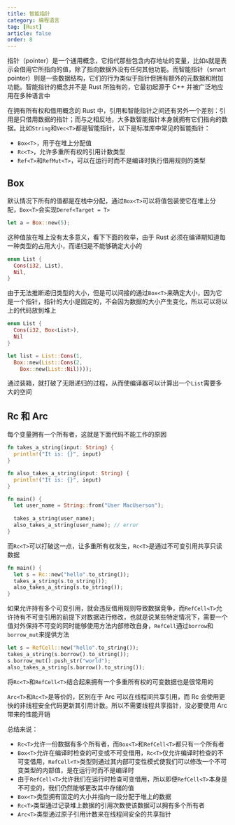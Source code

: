 ```yaml
---
title: 智能指针
category: 编程语言
tag: [Rust]
article: false
order: 8
---
```


指针（pointer）是⼀个通用概念，它指代那些包含内存地址的变量，比如`&`就是表示会借用它所指向的值，除了指向数据外没有任何其他功能。而智能指针（smart pointer）则是⼀些数据结构，它们的行为类似于指针但拥有额外的元数据和附加功能。智能指针的概念并不是 Rust 所独有的，它最初起源于 C++ 并被⼴泛地应用在多种语言中

在拥有所有权和借用概念的 Rust 中，引用和智能指针之间还有另外⼀个差别：引用是只借用数据的指针；而与之相反地，大多数智能指针本⾝就拥有它们指向的数据。比如`String`和`Vec<T>`都是智能指针，以下是标准库中常见的智能指针：

+ `Box<T>`，用于在堆上分配值
+ `Rc<T>`，允许多重所有权的引用计数类型
+ `Ref<T>`和`RefMut<T>`，可以在运行时而不是编译时执行借用规则的类型

## Box

默认情况下所有的值都是在栈中分配，通过`Box<T>`可以将值包装使它在堆上分配，`Box<T>`会实现`Deref<Target = T>`

```rust
let a = Box::new(5);
```

这种值放在堆上没有太多意义，看下下面的枚举，由于 Rust 必须在编译期知道每一种类型的占用大小，而递归是不能够确定大小的

```rust
enum List {
  Cons(i32, List),
  Nil,
}
```

由于无法推断递归类型的大小，但是可以间接的通过`Box<T>`来确定大小，因为它是一个指针，指针的大小是固定的，不会因为数据的大小产生变化，所以可以将以上的代码放到堆上

```rust
enum List {
  Cons(i32, Box<List>),
  Nil
}

let list = List::Cons(1, 
  Box::new(List::Cons(2, 
    Box::new(List::Nil))));
```

通过装箱，就打破了无限递归的过程，从而使编译器可以计算出一个`List`需要多大的空间

## Rc 和 Arc

每个变量拥有一个所有者，这就是下面代码不能工作的原因

```rust
fn takes_a_string(input: String) {
  println!("It is: {}", input)
}

fn also_takes_a_string(input: String) {
  println!("It is: {}", input)
}

fn main() {
  let user_name = String::from("User MacUserson");
  
  takes_a_string(user_name);
  also_takes_a_string(user_name); // error
}
```

而`Rc<T>`可以打破这一点，让多重所有权发生，`Rc<T>`是通过不可变引用共享只读数据

```rust
fn main() {
  let s = Rc::new("hello".to_string());
  takes_a_string(s.to_string());
  also_takes_a_string(s.to_string());
}
```

如果允许持有多个可变引用，就会违反借用规则导致数据竞争，而`RefCell<T>`允许持有不可变引用的前提下对数据进行修改，也就是说某些特定情况下，需要一个值对外保持不可变的同时能够使用方法内部修改自身，`RefCell`通过`borrow`和`borrow_mut`来提供方法

```rust
let s = RefCell::new("hello".to_string());
takes_a_string(s.borrow().to_string());
s.borrow_mut().push_str("world");
also_takes_a_string(s.borrow().to_string());
```

将`Rc<T>`和`RefCell<T>`结合起来拥有一个多重所有权的可变数据也是很常用的

`Arc<T>`和`Rc<T>`是等价的，区别在于 Arc 可以在线程间共享引用，而 Rc 会使用更快的非线程安全代码更新其引用计数。所以不需要线程共享指针，没必要使用 Arc 带来的性能开销

总结来说：

+ `Rc<T>`允许⼀份数据有多个所有者，而`Box<T>`和`RefCell<T>`都只有⼀个所有者
+ `Box<T>`允许在编译时检查的可变或不可变借⽤，`Rc<T>`仅允许编译时检查的不可变借⽤，`RefCell<T>`类型则通过其内部可变性模式使我们可以修改⼀个不可变类型的内部值，是在运行时而不是编译时
+ 由于`RefCell<T>`允许我们在运行时检查可变借⽤，所以即便`RefCell<T>`本⾝是不可变的，我们仍然能够更改其中存储的值
+ `Box<T>`类型拥有固定的⼤⼩并指向⼀段分配于堆上的数据
+ `Rc<T>`类型通过记录堆上数据的引⽤次数使该数据可以拥有多个所有者
+ `Arc<T>`类型通过原子引用计数来在线程间安全的共享指针
